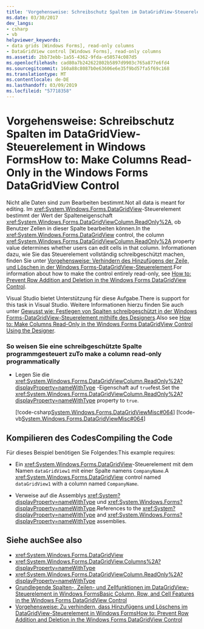 ```yaml
---
title: 'Vorgehensweise: Schreibschutz Spalten im DataGridView-Steuerelement in Windows Forms'
ms.date: 03/30/2017
dev_langs:
- csharp
- vb
helpviewer_keywords:
- data grids [Windows Forms], read-only columns
- DataGridView control [Windows Forms], read-only columns
ms.assetid: 2bb73ebb-1a55-4362-9fda-e50574c087d5
ms.openlocfilehash: cad80a7b242622802b5897d9903c765a877e6fd4
ms.sourcegitcommit: 160a88c8087b0e63606e6e35f9bd57fa5f69c168
ms.translationtype: MT
ms.contentlocale: de-DE
ms.lasthandoff: 03/09/2019
ms.locfileid: "57718358"
---
```

# <a name="how-to-make-columns-read-only-in-the-windows-forms-datagridview-control"></a><span data-ttu-id="6d2dd-102">Vorgehensweise: Schreibschutz Spalten im DataGridView-Steuerelement in Windows Forms</span><span class="sxs-lookup"><span data-stu-id="6d2dd-102">How to: Make Columns Read-Only in the Windows Forms DataGridView Control</span></span>
<span data-ttu-id="6d2dd-103">Nicht alle Daten sind zum Bearbeiten bestimmt.</span><span class="sxs-lookup"><span data-stu-id="6d2dd-103">Not all data is meant for editing.</span></span> <span data-ttu-id="6d2dd-104">Im <xref:System.Windows.Forms.DataGridView>-Steuerelement bestimmt der Wert der Spalteneigenschaft <xref:System.Windows.Forms.DataGridViewColumn.ReadOnly%2A>, ob Benutzer Zellen in dieser Spalte bearbeiten können.</span><span class="sxs-lookup"><span data-stu-id="6d2dd-104">In the <xref:System.Windows.Forms.DataGridView> control, the column <xref:System.Windows.Forms.DataGridViewColumn.ReadOnly%2A> property value determines whether users can edit cells in that column.</span></span> <span data-ttu-id="6d2dd-105">Informationen dazu, wie Sie das Steuerelement vollständig schreibgeschützt machen, finden Sie unter [Vorgehensweise: Verhindern des Hinzufügens der Zeile, und Löschen in der Windows Forms-DataGridView-Steuerelement](prevent-row-addition-and-deletion-datagridview.md).</span><span class="sxs-lookup"><span data-stu-id="6d2dd-105">For information about how to make the control entirely read-only, see [How to: Prevent Row Addition and Deletion in the Windows Forms DataGridView Control](prevent-row-addition-and-deletion-datagridview.md).</span></span>  
  
 <span data-ttu-id="6d2dd-106">Visual Studio bietet Unterstützung für diese Aufgabe.</span><span class="sxs-lookup"><span data-stu-id="6d2dd-106">There is support for this task in Visual Studio.</span></span>  <span data-ttu-id="6d2dd-107">Weitere Informationen hierzu finden Sie auch unter [Gewusst wie: Festlegen von Spalten schreibgeschützt in der Windows Forms-DataGridView-Steuerelement mithilfe des Designers](make-columns-read-only-in-the-datagrid-using-the-designer.md).</span><span class="sxs-lookup"><span data-stu-id="6d2dd-107">Also see [How to: Make Columns Read-Only in the Windows Forms DataGridView Control Using the Designer](make-columns-read-only-in-the-datagrid-using-the-designer.md).</span></span>  
  
### <a name="to-make-a-column-read-only-programmatically"></a><span data-ttu-id="6d2dd-108">So weisen Sie eine schreibgeschützte Spalte programmgesteuert zu</span><span class="sxs-lookup"><span data-stu-id="6d2dd-108">To make a column read-only programmatically</span></span>  
  
-   <span data-ttu-id="6d2dd-109">Legen Sie die <xref:System.Windows.Forms.DataGridViewColumn.ReadOnly%2A?displayProperty=nameWithType> -Eigenschaft auf `true`fest.</span><span class="sxs-lookup"><span data-stu-id="6d2dd-109">Set the <xref:System.Windows.Forms.DataGridViewColumn.ReadOnly%2A?displayProperty=nameWithType> property to `true`.</span></span>  
  
     [!code-csharp[System.Windows.Forms.DataGridViewMisc#064](~/samples/snippets/csharp/VS_Snippets_Winforms/System.Windows.Forms.DataGridViewMisc/CS/datagridviewmisc.cs#064)]
     [!code-vb[System.Windows.Forms.DataGridViewMisc#064](~/samples/snippets/visualbasic/VS_Snippets_Winforms/System.Windows.Forms.DataGridViewMisc/VB/datagridviewmisc.vb#064)]  
  
## <a name="compiling-the-code"></a><span data-ttu-id="6d2dd-110">Kompilieren des Codes</span><span class="sxs-lookup"><span data-stu-id="6d2dd-110">Compiling the Code</span></span>  
 <span data-ttu-id="6d2dd-111">Für dieses Beispiel benötigen Sie Folgendes:</span><span class="sxs-lookup"><span data-stu-id="6d2dd-111">This example requires:</span></span>  
  
-   <span data-ttu-id="6d2dd-112">Ein <xref:System.Windows.Forms.DataGridView>-Steuerelement mit dem Namen `dataGridView1` mit einer Spalte namens `CompanyName`.</span><span class="sxs-lookup"><span data-stu-id="6d2dd-112">A <xref:System.Windows.Forms.DataGridView> control named `dataGridView1` with a column named `CompanyName`.</span></span>  
  
-   <span data-ttu-id="6d2dd-113">Verweise auf die Assemblys <xref:System?displayProperty=nameWithType> und <xref:System.Windows.Forms?displayProperty=nameWithType>.</span><span class="sxs-lookup"><span data-stu-id="6d2dd-113">References to the <xref:System?displayProperty=nameWithType> and <xref:System.Windows.Forms?displayProperty=nameWithType> assemblies.</span></span>  
  
## <a name="see-also"></a><span data-ttu-id="6d2dd-114">Siehe auch</span><span class="sxs-lookup"><span data-stu-id="6d2dd-114">See also</span></span>
- <xref:System.Windows.Forms.DataGridView>
- <xref:System.Windows.Forms.DataGridView.Columns%2A?displayProperty=nameWithType>
- <xref:System.Windows.Forms.DataGridViewColumn.ReadOnly%2A?displayProperty=nameWithType>
- [<span data-ttu-id="6d2dd-115">Grundlegende Spalten-, Zeilen- und Zellfunktionen im DataGridView-Steuerelement in Windows Forms</span><span class="sxs-lookup"><span data-stu-id="6d2dd-115">Basic Column, Row, and Cell Features in the Windows Forms DataGridView Control</span></span>](basic-column-row-and-cell-features-wf-datagridview-control.md)
- [<span data-ttu-id="6d2dd-116">Vorgehensweise: Zu verhindern, dass Hinzufügens und Löschens im DataGridView-Steuerelement in Windows Forms</span><span class="sxs-lookup"><span data-stu-id="6d2dd-116">How to: Prevent Row Addition and Deletion in the Windows Forms DataGridView Control</span></span>](prevent-row-addition-and-deletion-datagridview.md)
